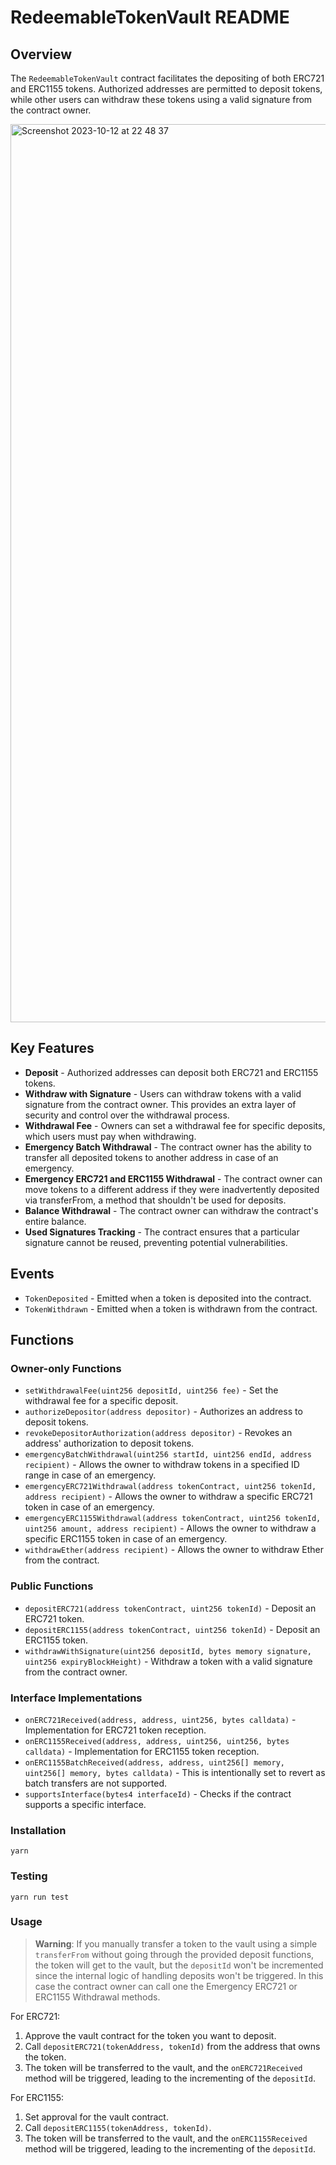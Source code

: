 # RedeemableTokenVault README

## Overview

The `RedeemableTokenVault` contract facilitates the depositing of both ERC721 and ERC1155 tokens. Authorized addresses are permitted to deposit tokens, while other users can withdraw these tokens using a valid signature from the contract owner.

<img width="1437" alt="Screenshot 2023-10-12 at 22 48 37" src="https://github.com/The-Nifty/redeemables-solidity-contract/assets/10786611/7963f058-01bd-428d-86c4-f1bbf5125f41">

## Key Features

- **Deposit** - Authorized addresses can deposit both ERC721 and ERC1155 tokens.
- **Withdraw with Signature** - Users can withdraw tokens with a valid signature from the contract owner. This provides an extra layer of security and control over the withdrawal process.
- **Withdrawal Fee** - Owners can set a withdrawal fee for specific deposits, which users must pay when withdrawing.
- **Emergency Batch Withdrawal** - The contract owner has the ability to transfer all deposited tokens to another address in case of an emergency.
- **Emergency ERC721 and ERC1155 Withdrawal** - The contract owner can move tokens to a different address if they were inadvertently deposited via transferFrom, a method that shouldn't be used for deposits.
- **Balance Withdrawal** - The contract owner can withdraw the contract's entire balance.
- **Used Signatures Tracking** - The contract ensures that a particular signature cannot be reused, preventing potential vulnerabilities.

## Events

- `TokenDeposited` - Emitted when a token is deposited into the contract.
- `TokenWithdrawn` - Emitted when a token is withdrawn from the contract.

## Functions

### Owner-only Functions

- `setWithdrawalFee(uint256 depositId, uint256 fee)` - Set the withdrawal fee for a specific deposit.
- `authorizeDepositor(address depositor)` - Authorizes an address to deposit tokens.
- `revokeDepositorAuthorization(address depositor)` - Revokes an address' authorization to deposit tokens.
- `emergencyBatchWithdrawal(uint256 startId, uint256 endId, address recipient)` - Allows the owner to withdraw tokens in a specified ID range in case of an emergency.
- `emergencyERC721Withdrawal(address tokenContract, uint256 tokenId, address recipient)` - Allows the owner to withdraw a specific ERC721 token in case of an emergency.
- `emergencyERC1155Withdrawal(address tokenContract, uint256 tokenId, uint256 amount, address recipient)` - Allows the owner to withdraw a specific ERC1155 token in case of an emergency.
- `withdrawEther(address recipient)` - Allows the owner to withdraw Ether from the contract.

### Public Functions

- `depositERC721(address tokenContract, uint256 tokenId)` - Deposit an ERC721 token.
- `depositERC1155(address tokenContract, uint256 tokenId)` - Deposit an ERC1155 token.
- `withdrawWithSignature(uint256 depositId, bytes memory signature, uint256 expiryBlockHeight)` - Withdraw a token with a valid signature from the contract owner.

### Interface Implementations

- `onERC721Received(address, address, uint256, bytes calldata)` - Implementation for ERC721 token reception.
- `onERC1155Received(address, address, uint256, uint256, bytes calldata)` - Implementation for ERC1155 token reception.
- `onERC1155BatchReceived(address, address, uint256[] memory, uint256[] memory, bytes calldata)` - This is intentionally set to revert as batch transfers are not supported.
- `supportsInterface(bytes4 interfaceId)` - Checks if the contract supports a specific interface.

### Installation

```
yarn
```

### Testing

```
yarn run test
```


### Usage

> **Warning**:
> If you manually transfer a token to the vault using a simple `transferFrom` without going through the provided deposit functions, the token will get to the vault, but the `depositId` won't be incremented since the internal logic of handling deposits won't be triggered. In this case the contract owner can call one the Emergency ERC721 or ERC1155 Withdrawal methods.

For ERC721:
1. Approve the vault contract for the token you want to deposit.
2. Call `depositERC721(tokenAddress, tokenId)` from the address that owns the token.
3. The token will be transferred to the vault, and the `onERC721Received` method will be triggered, leading to the incrementing of the `depositId`.

For ERC1155:
1. Set approval for the vault contract.
2. Call `depositERC1155(tokenAddress, tokenId)`.
3. The token will be transferred to the vault, and the `onERC1155Received` method will be triggered, leading to the incrementing of the `depositId`.


